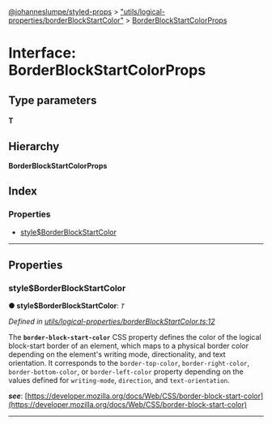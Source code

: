 [@johanneslumpe/styled-props](../README.md) > ["utils/logical-properties/borderBlockStartColor"](../modules/_utils_logical_properties_borderblockstartcolor_.md) > [BorderBlockStartColorProps](../interfaces/_utils_logical_properties_borderblockstartcolor_.borderblockstartcolorprops.md)

# Interface: BorderBlockStartColorProps

## Type parameters
#### T 
## Hierarchy

**BorderBlockStartColorProps**

## Index

### Properties

* [style$BorderBlockStartColor](_utils_logical_properties_borderblockstartcolor_.borderblockstartcolorprops.md#style_borderblockstartcolor)

---

## Properties

<a id="style_borderblockstartcolor"></a>

###  style$BorderBlockStartColor

**● style$BorderBlockStartColor**: *`T`*

*Defined in [utils/logical-properties/borderBlockStartColor.ts:12](https://github.com/johanneslumpe/styled-props/blob/8e709f1/src/utils/logical-properties/borderBlockStartColor.ts#L12)*

The **`border-block-start-color`** CSS property defines the color of the logical block-start border of an element, which maps to a physical border color depending on the element's writing mode, directionality, and text orientation. It corresponds to the `border-top-color`, `border-right-color`, `border-bottom-color`, or `border-left-color` property depending on the values defined for `writing-mode`, `direction`, and `text-orientation`.

*__see__*: [https://developer.mozilla.org/docs/Web/CSS/border-block-start-color](https://developer.mozilla.org/docs/Web/CSS/border-block-start-color)

___

